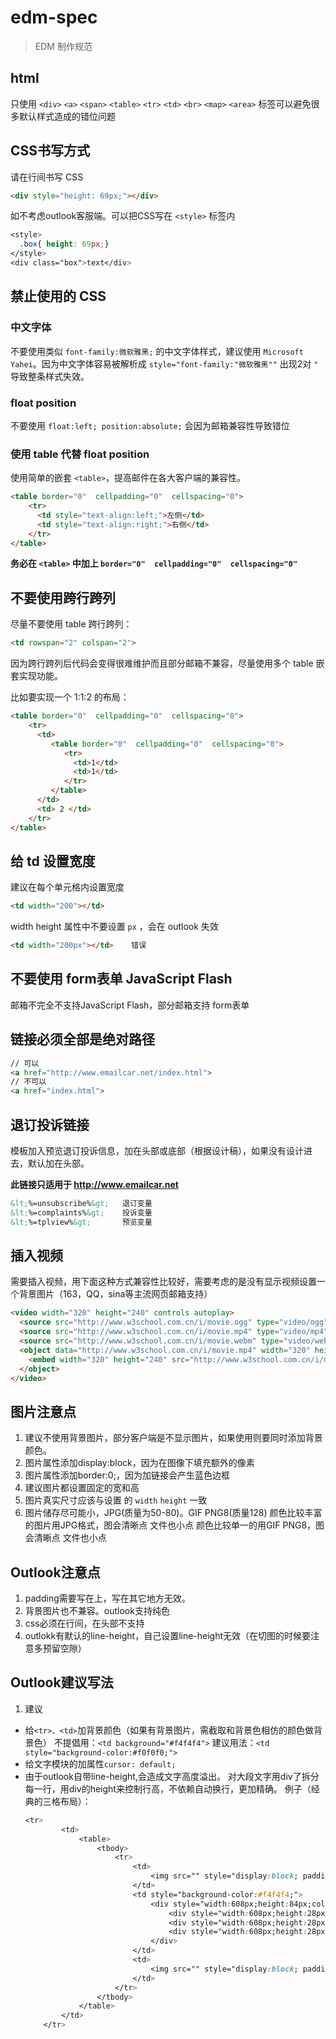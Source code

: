 # edm-spec

> EDM 制作规范

## html

只使用 `<div>` `<a>` `<span>` `<table>` `<tr>` `<td>` `<br>`  `<map>` `<area>` 标签可以避免很多默认样式造成的错位问题

## CSS书写方式

请在行间书写 CSS
```html
<div style="height: 69px;"></div>
```

如不考虑outlook客服端。可以把CSS写在 `<style>` 标签内
```css
<style>
  .box{ height: 69px;}
</style>
<div class="box">text</div>
```

## 禁止使用的 CSS
### 中文字体
不要使用类似 `font-family:微软雅黑;` 的中文字体样式，建议使用 `Microsoft Yahei`。因为中文字体容易被解析成 `style="font-family:"微软雅黑""` 出现2对 `"` 导致整条样式失效。

### float position
不要使用 `float:left; position:absolute;` 会因为邮箱兼容性导致错位

### 使用 table 代替 float position

使用简单的嵌套 `<table>`，提高邮件在各大客户端的兼容性。
```html
<table border="0"  cellpadding="0"  cellspacing="0">
    <tr>
      <td style="text-align:left;">左侧</td>
      <td style="text-align:right;">右侧</td>
    </tr>
</table>
```
**务必在 `<table>` 中加上 `border="0"  cellpadding="0"  cellspacing="0"`**

## 不要使用跨行跨列
尽量不要使用 table 跨行跨列：
```html
<td rowspan="2" colspan="2">
```
因为跨行跨列后代码会变得很难维护而且部分邮箱不兼容，尽量使用多个 table 嵌套实现功能。

比如要实现一个 1:1:2 的布局：

```html
<table border="0"  cellpadding="0"  cellspacing="0">
    <tr>
      <td>
         <table border="0"  cellpadding="0"  cellspacing="0">
            <tr>
              <td>1</td>
              <td>1</td>
            </tr>
         </table>
      </td>
      <td> 2 </td>
    </tr>
</table>
```

## 给 td 设置宽度

建议在每个单元格内设置宽度
```html
<td width="200"></td>
```
width height 属性中不要设置 `px` ，会在 outlook 失效
```html
<td width="200px"></td>    错误
```

## 不要使用 form表单 JavaScript Flash
邮箱不完全不支持JavaScript Flash，部分邮箱支持 form表单

## 链接必须全部是绝对路径

```html
// 可以
<a href="http://www.emailcar.net/index.html">
// 不可以
<a href="index.html">
```

## 退订投诉链接

模板加入预览退订投诉信息，加在头部或底部（根据设计稿），如果没有设计进去，默认加在头部。

**此链接只适用于 http://www.emailcar.net**

```html
&lt;%=unsubscribe%&gt;   退订变量
&lt;%=complaints%&gt;    投诉变量
&lt;%=tplview%&gt;       预览变量
```

## 插入视频

需要插入视频，用下面这种方式兼容性比较好，需要考虑的是没有显示视频设置一个背景图片（163，QQ，sina等主流网页邮箱支持）

```html
<video width="320" height="240" controls autoplay>
  <source src="http://www.w3school.com.cn/i/movie.ogg" type="video/ogg" />
  <source src="http://www.w3school.com.cn/i/movie.mp4" type="video/mp4" />
  <source src="http://www.w3school.com.cn/i/movie.webm" type="video/webm" />
  <object data="http://www.w3school.com.cn/i/movie.mp4" width="320" height="240">
    <embed width="320" height="240" src="http://www.w3school.com.cn/i/movie.swf" />
  </object>
</video>
```

## 图片注意点
1. 建议不使用背景图片，部分客户端是不显示图片，如果使用则要同时添加背景颜色。
2. 图片属性添加display:block，因为在图像下填充额外的像素
3. 图片属性添加border:0;，因为加链接会产生蓝色边框
4. 建议图片都设置固定的宽和高
5. 图片真实尺寸应该与设置 的 `width` `height` 一致
6. 图片储存尽可能小，JPG(质量为50-80)。GIF PNG8(质量128)
  颜色比较丰富的图片用JPG格式，图会清晰点 文件也小点
  颜色比较单一的用GIF PNG8，图会清晰点 文件也小点



## Outlook注意点
1. padding需要写在<td>上，写在其它地方无效。
2. 背景图片也不兼容。outlook支持纯色
3. css必须在行间，在头部不支持
4. outlokk有默认的line-height，自己设置line-height无效（在切图的时候要注意多预留空隙）


## Outlook建议写法
1. 建议
  - 给`<tr>、<td>`加背景颜色（如果有背景图片，需截取和背景色相仿的颜色做背景色）
    不提倡用：`<td background="#f4f4f4">`
    建议用法：`<td  style="background-color:#f0f0f0;">`
  - 给文字模块的<table>加属性`cursor: default;`
  - 由于outlook自带line-height,会造成文字高度溢出。
    对大段文字用div了拆分每一行，用div的height来控制行高，不依赖自动换行，更加精确。
    例子（经典的三格布局）：
``` css
<tr>
		<td>
			<table>
				<tbody>
					<tr>
						<td>
							<img src="" style="display:block; padding:0px; border:0px; margin:0px;" />
						</td>
				        <td style="background-color:#f4f4f4;">
							<div style="width:608px;height:84px;color:#2c2c2c;font-family:Microsoft Yahei; font-size:14px;line-height: 28px;padding:0; margin:0; border:0px;">
								<div style="width:608px;height:28px;padding:0; margin:0; border:0px;">第一行文字</div>
								<div style="width:608px;height:28px;padding:0; margin:0; border:0px;">第二行文字</div>
								<div style="width:608px;height:28px;padding:0; margin:0; border:0px;">第三行文字</div>
							</div>
						</td>
						<td>
							<img src="" style="display:block; padding:0px; border:0px; margin:0px;" />
						</td>
					</tr>
				</tbody>
			</table>
		</td>
	</tr>
```